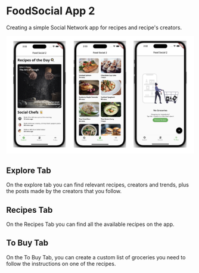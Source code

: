 # FoodSocial App 2

Creating a simple Social Network app for recipes and recipe's creators.

![App Tabs](readme_files/app_tabs.png)

## Explore Tab

On the explore tab you can find relevant recipes, creators and trends, plus the posts made by the creators that you follow.

## Recipes Tab

On the Recipes Tab you can find all the available recipes on the app. 

## To Buy Tab

On the To Buy Tab, you can create a custom list of groceries you need to follow the instructions on one of the recipes.
